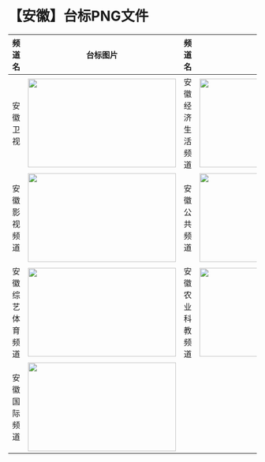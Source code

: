 # 【安徽】台标PNG文件
|频道名|台标图片|频道名|台标图片|
|:---|:---:|:---|:---:|
|安徽卫视|<img src="https://raw.githubusercontent.com/taksssss/TVlogo/main/img/Anhui.png" width="300" height="180">|安徽经济生活频道|<img src="https://raw.githubusercontent.com/taksssss/TVlogo/main/img/Anhui1.png" width="300" height="180">|
|安徽影视频道|<img src="https://raw.githubusercontent.com/taksssss/TVlogo/main/img/Anhui2.png" width="300" height="180">|安徽公共频道|<img src="https://raw.githubusercontent.com/taksssss/TVlogo/main/img/Anhui3.png" width="300" height="180">|
|安徽综艺体育频道|<img src="https://raw.githubusercontent.com/taksssss/TVlogo/main/img/Anhui4.png" width="300" height="180">|安徽农业科教频道|<img src="https://raw.githubusercontent.com/taksssss/TVlogo/main/img/Anhui5.png" width="300" height="180">|
|安徽国际频道|<img src="https://raw.githubusercontent.com/taksssss/TVlogo/main/img/Anhui6.png" width="300" height="180">|
